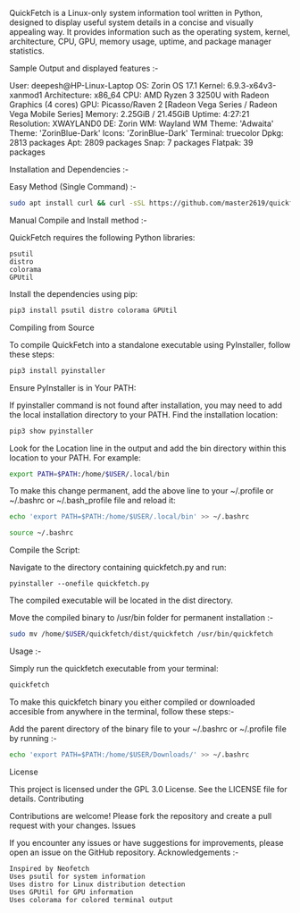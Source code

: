 QuickFetch is a Linux-only system information tool written in Python, designed to display useful system details in a concise and visually appealing way. It provides information such as the operating system, kernel, architecture, CPU, GPU, memory usage, uptime, and package manager statistics.

Sample Output and displayed features :-

User: deepesh@HP-Linux-Laptop
OS: Zorin OS 17.1
Kernel: 6.9.3-x64v3-xanmod1
Architecture: x86_64
CPU: AMD Ryzen 3 3250U with Radeon Graphics (4 cores)
GPU: Picasso/Raven 2 [Radeon Vega Series / Radeon Vega Mobile Series]
Memory: 2.25GiB / 21.45GiB
Uptime: 4:27:21
Resolution: XWAYLAND0
DE: Zorin
WM: Wayland
WM Theme: 'Adwaita'
Theme: 'ZorinBlue-Dark'
Icons: 'ZorinBlue-Dark'
Terminal: truecolor
Dpkg: 2813 packages
Apt: 2809 packages
Snap: 7 packages
Flatpak: 39 packages


Installation and Dependencies :-

Easy Method (Single Command) :-

```bash
sudo apt install curl && curl -sSL https://github.com/master2619/quickfetch/releases/download/release-2/installer.sh | sudo sh
```

Manual Compile and Install method :-

QuickFetch requires the following Python libraries:

    psutil
    distro
    colorama
    GPUtil

Install the dependencies using pip:

```bash
pip3 install psutil distro colorama GPUtil
```

Compiling from Source

To compile QuickFetch into a standalone executable using PyInstaller, follow these steps:


```bash
pip3 install pyinstaller
```

Ensure PyInstaller is in Your PATH:

If pyinstaller command is not found after installation, you may need to add the local installation directory to your PATH. Find the installation location:

```bash
pip3 show pyinstaller
```

Look for the Location line in the output and add the bin directory within this location to your PATH. For example:

```bash
export PATH=$PATH:/home/$USER/.local/bin
```

To make this change permanent, add the above line to your ~/.profile or ~/.bashrc or ~/.bash_profile file and reload it:

```bash
echo 'export PATH=$PATH:/home/$USER/.local/bin' >> ~/.bashrc

source ~/.bashrc
```

Compile the Script:

Navigate to the directory containing quickfetch.py and run:

    pyinstaller --onefile quickfetch.py

The compiled executable will be located in the dist directory.

Move the compiled binary to /usr/bin folder for permanent installation :-

```bash
sudo mv /home/$USER/quickfetch/dist/quickfetch /usr/bin/quickfetch
```

Usage :-

Simply run the quickfetch executable from your terminal:

```bash
quickfetch
```

To make this quickfetch binary you either compiled or downloaded accesible from anywhere in the terminal, follow these steps:-

Add the parent directory of the binary file to your ~/.bashrc or ~/.profile file by running :-

```bash
echo 'export PATH=$PATH:/home/$USER/Downloads/' >> ~/.bashrc
```

License

This project is licensed under the GPL 3.0 License. See the LICENSE file for details.
Contributing

Contributions are welcome! Please fork the repository and create a pull request with your changes.
Issues

If you encounter any issues or have suggestions for improvements, please open an issue on the GitHub repository.
Acknowledgements :-

    Inspired by Neofetch
    Uses psutil for system information
    Uses distro for Linux distribution detection
    Uses GPUtil for GPU information
    Uses colorama for colored terminal output
